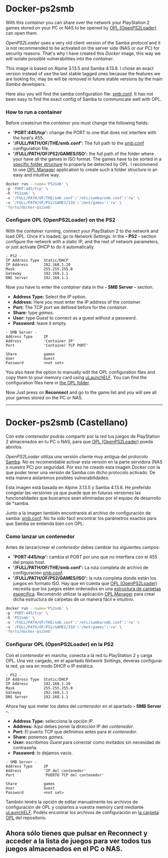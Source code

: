 
# Docker-ps2smb

With this *container* you can share over the network your PlayStation 2 games stored on your PC or NAS to be opened by [OPL (OpenPS2Loader)](https://github.com/ps2homebrew/Open-PS2-Loader) can open them.

*OpenPS2Loader* uses a very old client version of the Samba protocol and it is not recommended to be activated on the server side (NAS or our PC) for security reasons. That's why I have created this *Docker* image, this way we will isolate possible vulnerabilities into the *container*.

This image is based on Alpine 3.13.5 and Samba 4.13.8. I chose an exact version instead of use the last stable tagged ones because the features we are looking for, may be will be removed in future stable versions by the main *Samba* developers.

Here also you will find the samba configuration file: [smb.conf](smb.conf). It has not been easy to find the exact config of Samba to communicate well with OPL.

### How to run a container

Before create/run the *container* you must change the following fields:

* **'PORT:445/tcp':** change the PORT to one that does not interfere with the host's 455.
* **'/FULL/PATH/OF/THE/smb.conf':** The full path to the [smb.conf](smb.conf) configuration file.
* **'/FULL/PATH/OF/PS2/GAMES/ISO':** the full path of the folder where your have  all the games in ISO format. The games have to be sorted in a [specific folder structure](https://github.com/ps2homebrew/Open-PS2-Loader#how-to-use) to properly be detected by OPL. I recommend to use [OPL Manager](https://oplmanager.com/site/) application to create such a folder structure in an easy and intuitive way.

```Bash
docker run --name='PS2smb' \
-p 'PORT:445/tcp' \
-h 'PS2smb' \
-v '/FULL/PATH/OF/THE/smb.conf':'/etc/samba/smb.conf':'rw' \
-v '/FULL/PATH/OF/PS2/GAMES/ISO':'/mnt/games':'rw' \
'fortu/docker-ps2smb'
```
### Configure OPL (OpenPS2Loader) on the PS2

With the *container* running, connect your PlayStation 2 to the network and load OPL. Once it's loaded, go to *Network Settings*. In the **- PS2 -** section configure the network with a static IP, and the rest of network parameters, or just activate DHCP to do it automatically.

```text
- PS2 -
IP Address Type  Static/DHCP
IP Address       192.168.1.20
Mask             255.255.255.0
Gateway          192.168.1.1
DNS Server       192.168.1.1
```

Now you have to enter the *container* data in the **- SMB Server -** section.

* **Address Type:** Select the *IP* option.
* **Address:** Here you must enter the IP address of the *container*.
* **Port:** The TCP port we defined before for the *container*.
* **Share:** type *games*.
* **User:** type *Guest* to connect as a guest without a password.
* **Password:** leave it empty.

```text
- SMB Server -
Address Type     IP
Address          'Container IP'
Port             'Container TCP PORT'

Share            games
User             Guest
Password         <not set>
```

You also have the option to manually edit the OPL configuration files and copy them to your memory card using [uLaunchELF](http://ps2ulaunchelf.pbworks.com/w/page/19520134/FrontPage). You can find the configuration files here in [the OPL folder](OPL/).

Now Just press on **Reconnect** and go to the game list and you will see all your games stored on the PC or NAS.

---


# Docker-ps2smb (Castellano)

Con este *contenedor* podrás compartir por la red tus juegos de PlayStation 2 almacenados en tu PC o NAS, para que [OPL (OpenPS2Loader)](https://github.com/ps2homebrew/Open-PS2-Loader) pueda abrirlos.

*OpenPS2Loader* utiliza una versión cliente muy antigua del protocolo [Samba](https://es.wikipedia.org/wiki/Samba_(software)). No es recomendable activar esta versión en la parte servidora (NAS o nuestro PC) por seguridad. Por eso he creado esta imagen *Docker* con la que poder tener una versión de Samba con dicho protocolo activado. De esta manera aislaremos posibles vulnerabilidades.

Esta imagen está basada en Alpine 3.13.5 y Samba 4.13.8. He preferido congelar las versiones ya que puede que en futuras versiones las funcionalidades que buscamos sean eliminadas por el equipo de desarrollo de *samba.

Junto a la imagen también encontrareis el archivo de configuración de samba: [smb.conf](smb.conf). No ha sido fácil encontrar los parámetros exactos para que Samba se entienda bien con OPL.

### Como lanzar un contenedor

Antes de lanzar/crear el *contenedor* debes cambiar los siguientes campos:

* **'PORT:445/tcp':** cambia el PORT por uno que no interfiera con el 455 del propio host.
* **'/FULL/PATH/OF/THE/smb.conf':** La ruta completa de archivo de configuración [smb.conf](smb.conf).
* **'/FULL/PATH/OF/PS2/GAMES/ISO':** la ruta completa donde están los juegos en formato ISO. Hay que en cuenta que [OPL (OpenPS2Loader)](https://github.com/ps2homebrew/Open-PS2-Loader) necesita que los juegos estén ordenados en una [estructura de carpetas especifica](https://github.com/ps2homebrew/Open-PS2-Loader#how-to-use). Recomendó utilizar la aplicación [OPL Manager](https://oplmanager.com/site/) para crear dicha estructura de carpetas de un manera fácil e intuitivo.

```Bash
docker run --name='PS2smb' \
-p 'PORT:445/tcp' \
-h 'PS2smb' \
-v '/FULL/PATH/OF/THE/smb.conf':'/etc/samba/smb.conf':'rw' \
-v '/FULL/PATH/OF/PS2/GAMES/ISO':'/mnt/games':'rw' \
'fortu/docker-ps2smb'
```

### Configurar OPL (OpenPS2Loader) en la PS2

Con el *contenedor* en marcha, conecta a la red tu PlayStation 2 y carga OPL. Una vez cargado, en el apartado *Network Settings*, deveras configurar la red, ya sea en modo DHCP o IP estática.

```text
- PS2 -
IP Address Type  Static/DHCP
IP Address       192.168.1.20
Mask             255.255.255.0
Gateway          192.168.1.1
DNS Server       192.168.1.1
```

Ahora hay que meter los datos del *contenedor* en el apartado **- SMB Server -**.

* **Address Type:** selecciona la opción *IP*.
* **Address:** Aquí debes poner la dirección IP del *contenedor*.
* **Port:** El puerto TCP que definimos antes para el *contenedor*.
* **Share:** ponemos *games*.
* **User:** escribimos *Guest* para conectar como invitados sin necesidad de contraseña.
* **Password:** lo dejamos vacío.

```text
- SMB Server -
Address Type     IP
Address          'IP del contenedor'
Port             'PUERTO TCP del contenedor'

Share            games
User             Guest
Password         <not set>
```

También tenéis la opción de editar manualmente los archivos de configuración de OPL y copiarlos a vuestra memory card mediante [uLaunchELF](http://ps2ulaunchelf.pbworks.com/w/page/19520134/FrontPage). Podéis encontrar los archivos de configuración en [la carpeta  OPL](OPL/) del repositorio.

Ahora sólo tienes que pulsar en **Reconnect** y acceder a la lista de juegos para ver todos tus juegos almacenados en el PC o NAS.
---
